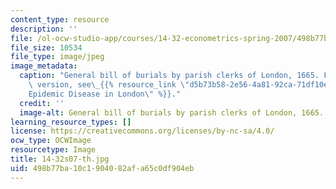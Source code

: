 ```yaml
---
content_type: resource
description: ''
file: /ol-ocw-studio-app/courses/14-32-econometrics-spring-2007/498b77ba10c1904082afa65c0df904eb_14-32s07-th.jpg
file_size: 10534
file_type: image/jpeg
image_metadata:
  caption: "General bill of burials by parish clerks of London, 1665. For a larger\
    \ version, see\_{{% resource_link \"d5b73b58-2e56-4a81-92ca-71df10ec620c\" \"\
    Epidemic Disease in London\" %}}."
  credit: ''
  image-alt: General bill of burials by parish clerks of London, 1665.
learning_resource_types: []
license: https://creativecommons.org/licenses/by-nc-sa/4.0/
ocw_type: OCWImage
resourcetype: Image
title: 14-32s07-th.jpg
uid: 498b77ba-10c1-9040-82af-a65c0df904eb
---
```

